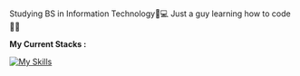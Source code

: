 Studying BS in Information Technology📝💻
Just a guy learning how to code👨‍💻

**My Current Stacks :**

[![My Skills](https://skillicons.dev/icons?i=html,css,js,bootstrap,java,python,php)](https://skillicons.dev)
<!---
alecxander567/alecxander567 is a ✨ special ✨ repository because its `README.md` (this file) appears on your GitHub profile.
You can click the Preview link to take a look at your changes.
--->
